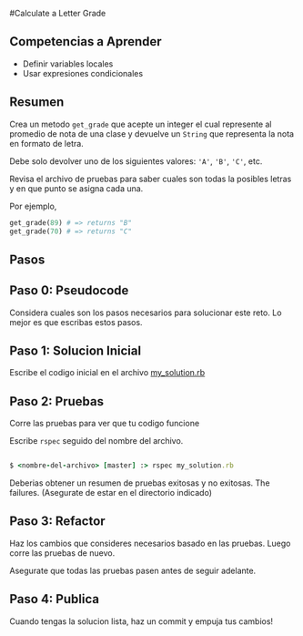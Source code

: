 #Calculate a Letter Grade

## Competencias a Aprender
- Definir variables locales
- Usar expresiones condicionales

## Resumen
Crea un metodo `get_grade` que acepte un integer el cual represente al promedio de nota de una clase y devuelve un `String` que representa la nota en formato de letra.

Debe solo devolver uno de los siguientes valores: `'A'`, `'B'`, `'C'`, etc.

Revisa el archivo de pruebas para saber cuales son todas la posibles letras y en que punto se asigna cada una.

Por ejemplo,

```ruby
get_grade(89) # => returns "B"
get_grade(70) # => returns "C"
```

## Pasos

## Paso 0: Pseudocode
Considera cuales son los pasos necesarios para solucionar este reto. Lo mejor es que escribas estos pasos.

## Paso 1: Solucion Inicial
Escribe el codigo inicial en el archivo [my_solution.rb](my_solution.rb)

## Paso 2: Pruebas
Corre las pruebas para ver que tu codigo funcione

Escribe `rspec` seguido del nombre del archivo.

```ruby

$ <nombre-del-archivo> [master] :> rspec my_solution.rb

```

Deberias obtener un resumen de pruebas exitosas y no exitosas. The failures. (Asegurate de estar en el directorio indicado)

## Paso 3: Refactor
Haz los cambios que consideres necesarios basado en las pruebas. Luego corre las pruebas de nuevo.

Asegurate que todas las pruebas pasen antes de seguir adelante.

## Paso 4: Publica
Cuando tengas la solucion lista, haz un commit y empuja tus cambios!
